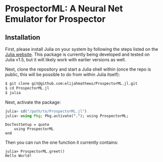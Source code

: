 # ProspectorML: A Neural Net Emulator for Prospector

## Installation

First, please install Julia on your system by following the steps listed on the [Julia website](https://julialang.org/downloads/). This package is currently being developed and tested on Julia v1.5, but it will likely work with earlier versions as well.

Next, clone the repository and start a Julia shell within (once the repo is public, this will be possible to do from within Julia itself):

```bash
$ git clone git@github.com:elijahmathews/ProspectorML.jl.git
$ cd ProspectorML.jl
$ julia
```

Next, activate the package:
```julia
julia> cd("/path/to/ProspectorML.jl")
julia> using Pkg; Pkg.activate("."); using ProspectorML;
```

```@meta greet
DocTestSetup = quote
    using ProspectorML
end
```

Then you can run the one function it currently contains:
```jldoctest greet
julia> ProspectorML.greet()
Hello World!
```

